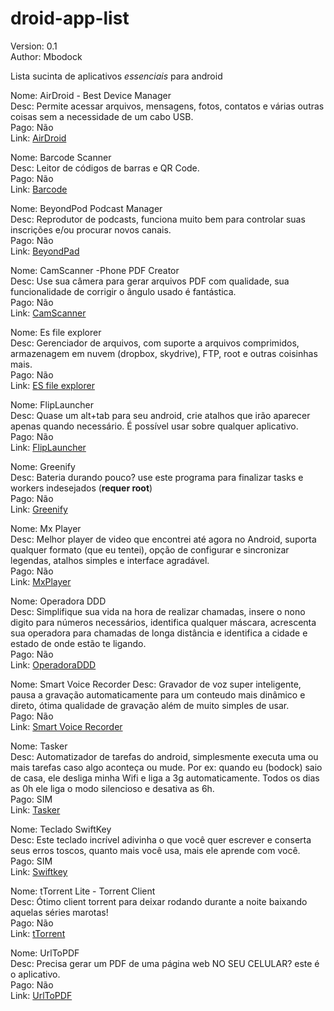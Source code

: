 droid-app-list  
==============


Version: 0.1  
Author: Mbodock


Lista sucinta de aplicativos *essenciais* para android

Nome: AirDroid - Best Device Manager  
Desc: Permite acessar arquivos, mensagens, fotos, contatos e várias outras coisas sem a necessidade de um cabo USB.  
Pago: Não  
Link: [AirDroid](https://play.google.com/store/apps/details?id=com.sand.airdroid&hl=pt_BR)

Nome: Barcode Scanner  
Desc: Leitor de códigos de barras e QR Code.  
Pago: Não  
Link: [Barcode](https://play.google.com/store/apps/details?id=com.google.zxing.client.android)

Nome: BeyondPod Podcast Manager  
Desc: Reprodutor de podcasts, funciona muito bem para controlar suas inscrições e/ou procurar novos canais.  
Pago: Não  
Link: [BeyondPad](https://play.google.com/store/apps/details?id=mobi.beyondpod)

Nome: CamScanner -Phone PDF Creator  
Desc: Use sua câmera para gerar arquivos PDF com qualidade, sua funcionalidade de corrigir o ângulo usado é fantástica.  
Pago: Não  
Link: [CamScanner](https://play.google.com/store/apps/details?id=com.intsig.camscanner)

Nome: Es file explorer  
Desc: Gerenciador de arquivos, com suporte a arquivos comprimidos, armazenagem em nuvem (dropbox, skydrive), FTP, root e outras coisinhas mais.  
Pago: Não  
Link: [ES file explorer](https://play.google.com/store/apps/details?id=com.estrongs.android.pop&hl=pt_BR)

Nome: FlipLauncher  
Desc: Quase um alt+tab para seu android, crie atalhos que irão aparecer apenas quando necessário. É possível usar sobre qualquer aplicativo.  
Pago: Não  
Link: [FlipLauncher](https://play.google.com/store/apps/details?id=com.andcreate.app.fliplauncher)

Nome: Greenify  
Desc: Bateria durando pouco? use este programa para finalizar tasks e workers indesejados (**requer root**)  
Pago: Não  
Link: [Greenify](https://play.google.com/store/apps/details?id=com.oasisfeng.greenify)

Nome: Mx Player  
Desc: Melhor player de video que encontrei até agora no Android, suporta qualquer formato (que eu tentei), opção de configurar e sincronizar legendas, atalhos simples e interface agradável.  
Pago: Não  
Link: [MxPlayer](https://play.google.com/store/apps/details?id=com.mxtech.videoplayer.ad)

Nome: Operadora DDD  
Desc: Simplifique sua vida na hora de realizar chamadas, insere o nono digito para números necessários, identifica qualquer máscara, acrescenta sua operadora para chamadas de longa distância e identifica a cidade e estado de onde estão te ligando.  
Pago: Não  
Link: [OperadoraDDD](https://play.google.com/store/apps/details?id=com.camerum.android.app.operadora)

Nome: Smart Voice Recorder
Desc: Gravador de voz super inteligente, pausa a gravação automaticamente para um conteudo mais dinâmico e direto, ótima qualidade de gravação além de muito simples de usar.   
Pago: Não  
Link: [Smart Voice Recorder](https://play.google.com/store/apps/details?id=com.andrwq.recorder)

Nome: Tasker  
Desc: Automatizador de tarefas do android, simplesmente executa uma ou mais tarefas caso algo aconteça ou mude. Por ex: quando eu (bodock) saio de casa, ele desliga minha Wifi e liga a 3g automaticamente. Todos os dias as 0h ele liga o modo silencioso e desativa as 6h.  
Pago: SIM  
Link: [Tasker](https://play.google.com/store/apps/details?id=net.dinglisch.android.taskerm)

Nome: Teclado SwiftKey  
Desc: Este teclado incrível adivinha o que você quer escrever e conserta seus erros toscos, quanto mais você usa, mais ele aprende com você.  
Pago: SIM  
Link: [Swiftkey](https://play.google.com/store/apps/details?id=com.touchtype.swiftkey)

Nome: tTorrent Lite - Torrent Client  
Desc: Ótimo client torrent para deixar rodando durante a noite baixando aquelas séries marotas!  
Pago: Não  
Link: [tTorrent](https://play.google.com/store/apps/details?id=hu.tagsoft.ttorrent.lite)

Nome: UrlToPDF  
Desc: Precisa gerar um PDF de uma página web NO SEU CELULAR? este é o aplicativo.  
Pago: Não  
Link: [UrlToPDF](https://play.google.com/store/apps/details?id=com.nop.urltopdf)

